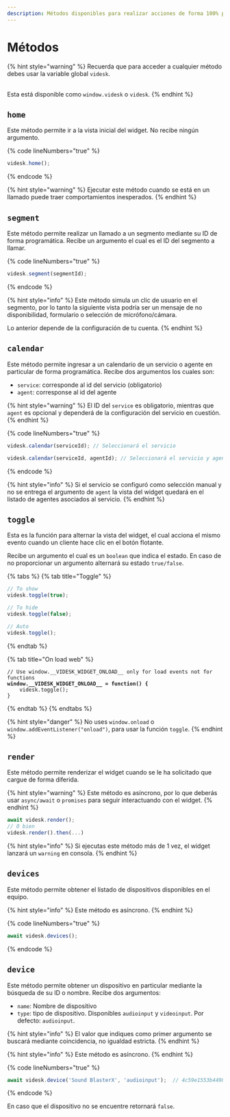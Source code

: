 ```yaml
---
description: Métodos disponibles para realizar acciones de forma 100% programática
---
```


# Métodos

{% hint style="warning" %}
Recuerda que para acceder a cualquier método debes usar la variable global `videsk`.

\
Esta está disponible como `window.videsk` o `videsk`.
{% endhint %}

## `home`

Este método permite ir a la vista inicial del widget. No recibe ningún argumento.

{% code lineNumbers="true" %}
```javascript
videsk.home();
```
{% endcode %}

{% hint style="warning" %}
Ejecutar este método cuando se está en un llamado puede traer comportamientos inesperados.
{% endhint %}

## `segment`

Este método permite realizar un llamado a un segmento mediante su ID de forma programática. Recibe un argumento el cual es el ID del segmento a llamar.

{% code lineNumbers="true" %}
```javascript
videsk.segment(segmentId);
```
{% endcode %}

{% hint style="info" %}
Este método simula un clic de usuario en el segmento, por lo tanto la siguiente vista podría ser un mensaje de no disponibilidad, formulario o selección de micrófono/cámara.



Lo anterior depende de la configuración de tu cuenta.
{% endhint %}

## `calendar`

Este método permite ingresar a un calendario de un servicio o agente en particular de forma programática. Recibe dos argumentos los cuales son:

* `service`: corresponde al id del servicio (obligatorio)
* `agent`: corresponse al id del agente

{% hint style="warning" %}
El ID del `service` es obligatorio, mientras que `agent` es opcional y dependerá de la configuración del servicio en cuestión.
{% endhint %}

{% code lineNumbers="true" %}
```javascript
videsk.calendar(serviceId); // Seleccionará el servicio

videsk.calendar(serviceId, agentId); // Seleccionará el servicio y agente
```
{% endcode %}

{% hint style="info" %}
Si el servicio se configuró como selección manual y no se entrega el argumento de `agent` la vista del widget quedará en el listado de agentes asociados al servicio.
{% endhint %}

## `toggle`

Esta es la función para alternar la vista del widget, el cual acciona el mismo evento cuando un cliente hace clic en el botón flotante.

Recibe un argumento el cual es un `boolean` que indica el estado. En caso de no proporcionar un argumento alternará su estado `true/false`.

{% tabs %}
{% tab title="Toggle" %}
```javascript
// To show
videsk.toggle(true);

// To hide
videsk.toggle(false);

// Auto
videsk.toggle();
```
{% endtab %}

{% tab title="On load web" %}
<pre class="language-javascript"><code class="lang-javascript">// Use window.__VIDESK_WIDGET_ONLOAD__ only for load events not for functions
<strong>window.__VIDESK_WIDGET_ONLOAD__ = function() {
</strong>    videsk.toggle();
}</code></pre>
{% endtab %}
{% endtabs %}

{% hint style="danger" %}
No uses `window.onload` o `window.addEventListener("onload")`, para usar la función `toggle`.
{% endhint %}

## `render`

Este método permite renderizar el widget cuando se le ha solicitado que cargue de forma diferida.

{% hint style="warning" %}
Este método es asíncrono, por lo que deberás usar `async/await` o `promises` para seguir interactuando con el widget.
{% endhint %}

```javascript
await videsk.render();
// O bien
videsk.render().then(...)
```

{% hint style="info" %}
Si ejecutas este método más de 1 vez, el widget lanzará un `warning` en consola.
{% endhint %}

## `devices`

Este método permite obtener el listado de dispositivos disponibles en el equipo.

{% hint style="info" %}
Este método es asíncrono.
{% endhint %}

{% code lineNumbers="true" %}
```javascript
await videsk.devices();
```
{% endcode %}

## `device`

Este método permite obtener un dispositivo en particular mediante la búsqueda de su ID o nombre. Recibe dos argumentos:

* `name`: Nombre de dispositivo
* `type`: tipo de dispositivo. Disponibles `audioinput` y `videoinput`. Por defecto: `audioinput`.

{% hint style="info" %}
El valor que indiques como primer argumento se buscará mediante coincidencia, no igualdad estricta.
{% endhint %}

{% hint style="info" %}
Este método es asíncrono.
{% endhint %}

{% code lineNumbers="true" %}
```javascript
await videsk.device('Sound BlasterX', 'audioinput');  // 4c59e1553b44981af704f3778bc75c8bfbeabf0849b4357c4e9222104f1a794
```
{% endcode %}

En caso que el dispositivo no se encuentre retornará `false`.
